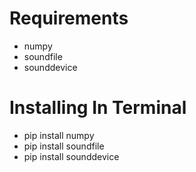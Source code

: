 # Requirements
- numpy
- soundfile
- sounddevice

# Installing In Terminal
- pip install numpy
- pip install soundfile
- pip install sounddevice